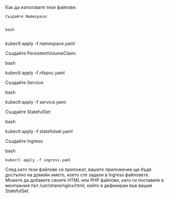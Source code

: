 <p>Как да използвате тези файлове:</p>
<pre><code>Създайте <span class="hljs-string">Namespace:</span>

bash
</code></pre><p>kubectl apply -f namespace.yaml</p>
<p>Създайте PersistentVolumeClaim:</p>
<p>bash</p>
<p>kubectl apply -f nfspvc.yaml</p>
<p>Създайте Service:</p>
<p>bash</p>
<p>kubectl apply -f service.yaml</p>
<p>Създайте StatefulSet:</p>
<p>bash</p>
<p>kubectl apply -f statefulset.yaml</p>
<p>Създайте Ingress:</p>
<p>bash</p>
<pre><code>kubectl apply <span class="hljs-_">-f</span> ingress.yaml
</code></pre><p>След като тези файлове се приложат, вашето приложение ще бъде достъпно на домейн името, което сте задали в Ingress файловете. Можете да добавите своите HTML или PHP файлове, като ги поставите в монтажния път /usr/share/nginx/html, който е дефиниран във вашия StatefulSet.</p>

